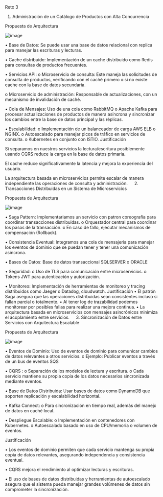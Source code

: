 Reto 3

1. Administración de un Catálogo de Productos con Alta Concurrencia

Propuesta de Arquitectura

 ![image](https://github.com/user-attachments/assets/d69ca63a-88e2-4270-95a1-bdede3d128dc)


•	Base de Datos: Se puede usar una base de datos relacional con replica para manejar las escrituras y lecturas.

•	Cache distribuido: Implementación de un cache distribuido como Redis para consultas de productos frecuentes.


•	Servicios API:
o	Microservicio de consulta: Este maneja las solicitudes de consulta de productos, verificando con el caché primero o si no existe cache con la base de datos secundaria.

o	Microservicio de administración: Responsable de actualizaciones, con un mecanismo de invalidación de caché.


•	Cola de Mensajes: Uso de una cola como RabbitMQ o Apache Kafka para procesar actualizaciones de productos de manera asíncrona y sincronizar los cambios entre la base de datos principal y las réplicas.

•	Escalabilidad:
o	Implementación de un balanceador de carga AWS ELB o NGINX.
o	Autoescalado para manejar picos de tráfico en servicios de consulta.
o	Kubernetes en conjunto con ISTIO.
Justificación

Si separamos en nuestros servicios la lectura/escritura posiblemente usando CQRS reduce la carga en la base de datos primaria.

El cache reduce significativamente la latencia y mejora la experiencia del usuario.

La arquitectura basada en microservicios permite escalar de manera independiente las operaciones de consulta y administración.
 
2. Transacciones Distribuidas en un Sistema de Microservicios

Propuesta de Arquitectura

 ![image](https://github.com/user-attachments/assets/39efa80e-2fc7-4909-9559-11e1df193e85)


•	Saga Pattern: Implementariamos un servicio con patron coreografía para coordinar transacciones distribuidas.
o	Orquestador central para coordinar los pasos de la transacción.
o	En caso de fallo, ejecutar mecanismos de compensación (Rollback).

•	Consistencia Eventual: Integramos una cola de mensajeria para manejar los eventos de dominio que se puedan tener y tener una comunicación asincrona.

•	Bases de Datos: Base de datos transaccional SQLSERVER o ORACLE

•	Seguridad:
o	Uso de TLS para comunicación entre microservicios.
o	Tokens JWT para autenticación y autorización.

•	Monitoreo: Implementación de herramientas de monitoreo y tracing distribuidos como Jaeger o Datadog, cloudwatch.
Justificación
•	El patrón Saga asegura que las operaciones distribuidas sean consistentes incluso si fallan parcial o totalmente.
•	Al tener log de trazabilidad podemos monitorear por posibles fallas para realizar una mejora continua.
•	La arquitectura basada en microservicios con mensajes asincrónicos minimiza el acoplamiento entre servicios.
 
3. Sincronización de Datos entre Servicios con Arquitectura Escalable

Propuesta de Arquitectura

 ![image](https://github.com/user-attachments/assets/1fabf862-1779-431f-a9d1-251c584a4171)


•	Eventos de Dominio: Uso de eventos de dominio para comunicar cambios de datos relevantes a otros servicios.
o	Ejemplo: Publicar eventos a través de un bus de eventos SQS

•	CQRS :
o	Separación de los modelos de lectura y escritura.
o	Cada servicio mantiene su propia copia de los datos necesarios sincronizada mediante eventos.

•	Base de Datos Distribuida: Usar bases de datos como DynamoDB que soporten replicación y escalabilidad horizontal.

•	Kafka Connect:
o	Para sincronización en tiempo real, además del manejo de datos en caché local.

•	Despliegue Escalable:
o	Implementación en contenedores con Kubernetes.
o	Autoescalado basado en uso de CPU/memoria o volumen de eventos.

Justificación

•	Los eventos de dominio permiten que cada servicio mantenga su propia copia de datos relevantes, asegurando independencia y consistencia eventual.

•	CQRS mejora el rendimiento al optimizar lecturas y escrituras.

•	El uso de bases de datos distribuidas y herramientas de autoescalado asegura que el sistema pueda manejar grandes volúmenes de datos sin comprometer la sincronización.

